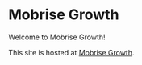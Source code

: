 # Mobrise Growth

Welcome to Mobrise Growth!

This site is hosted at [Mobrise Growth](https://srikaludev.github.io/Mobrisegrowth5Site.github.io/).
